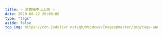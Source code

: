 ```yaml
---
title: ⭐ 恭喜抽中上上签 ⭐
date: 2020-08-22 20:08:08
type: "tags"
aside: false
top_img: https://cdn.jsdelivr.net/gh/Weidows/Images@master/img/tags-and-categories.jpg
---
```


<!--
 * @Author: Weidows
 * @Date: 2020-08-22 20:08:08
 * @LastEditors: Weidows
 * @LastEditTime: 2020-12-06 17:19:03
 * @FilePath: \Weidowsd:\Game\Demo\Github\Blog\source\tags\index.md
-->
